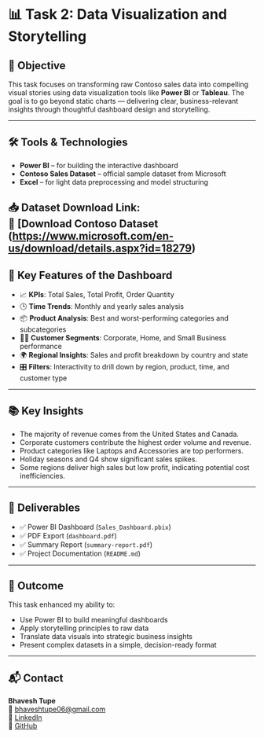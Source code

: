 # 📊 Task 2: Data Visualization and Storytelling


## 🎯 Objective
This task focuses on transforming raw Contoso sales data into compelling visual stories using data visualization tools like **Power BI** or **Tableau**. The goal is to go beyond static charts — delivering clear, business-relevant insights through thoughtful dashboard design and storytelling.

---

## 🛠️ Tools & Technologies
- **Power BI** – for building the interactive dashboard  
- **Contoso Sales Dataset** – official sample dataset from Microsoft  
- **Excel** – for light data preprocessing and model structuring  

📥 **Dataset Download Link**:  
🔗 [Download Contoso Dataset (https://www.microsoft.com/en-us/download/details.aspx?id=18279)
---

## 📌 Key Features of the Dashboard
- 📈 **KPIs**: Total Sales, Total Profit, Order Quantity
- 🕒 **Time Trends**: Monthly and yearly sales analysis
- 📦 **Product Analysis**: Best and worst-performing categories and subcategories
- 🧑‍💼 **Customer Segments**: Corporate, Home, and Small Business performance
- 🌍 **Regional Insights**: Sales and profit breakdown by country and state
- 🎛️ **Filters**: Interactivity to drill down by region, product, time, and customer type

---

## 📚 Key Insights
- The majority of revenue comes from the United States and Canada.
- Corporate customers contribute the highest order volume and revenue.
- Product categories like Laptops and Accessories are top performers.
- Holiday seasons and Q4 show significant sales spikes.
- Some regions deliver high sales but low profit, indicating potential cost inefficiencies.

---

## 📄 Deliverables
- ✅ Power BI Dashboard (`Sales_Dashboard.pbix`)  
- ✅ PDF Export (`dashboard.pdf`)  
- ✅ Summary Report (`summary-report.pdf`)  
- ✅ Project Documentation (`README.md`)

---

## 🚀 Outcome
This task enhanced my ability to:
- Use Power BI to build meaningful dashboards
- Apply storytelling principles to raw data
- Translate data visuals into strategic business insights
- Present complex datasets in a simple, decision-ready format

---

## 📬 Contact

**Bhavesh Tupe**  
📧 bhaveshtupe06@gmail.com  
🔗 [LinkedIn](https://www.linkedin.com/in/bhavesh-santoshkumar-tupe-8a1726331)  
🔗 [GitHub](https://github.com/BhaveshTupe0603)
